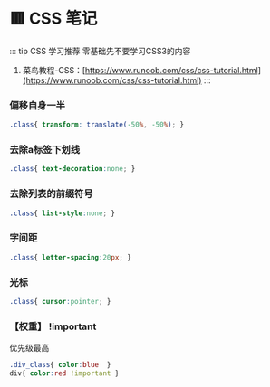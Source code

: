 # 🟥 CSS 笔记

::: tip CSS 学习推荐
零基础先不要学习CSS3的内容

1. 菜鸟教程-CSS：[https://www.runoob.com/css/css-tutorial.html](https://www.runoob.com/css/css-tutorial.html)
::: 

### 偏移自身一半
```css
.class{ transform: translate(-50%, -50%); }
```
### 去除a标签下划线
```css
.class{ text-decoration:none; }
```
### 去除列表的前缀符号
```css
.class{ list-style:none; }
```
### 字间距
```css
.class{ letter-spacing:20px; }
```
### 光标
```css
.class{ cursor:pointer; }
```
### 【权重】 !important
优先级最高
```css
.div_class{ color:blue  }
div{ color:red !important }
```


	
